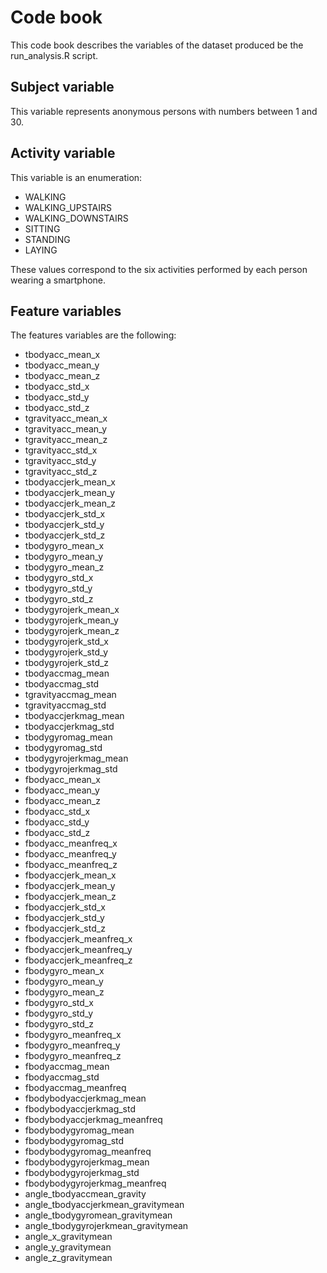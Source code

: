 # Code book

This code book describes the variables of the dataset produced be the run_analysis.R script.

## Subject variable

This variable represents anonymous persons with numbers between 1 and 30.

## Activity variable

This variable is an enumeration:

* WALKING
* WALKING_UPSTAIRS
* WALKING_DOWNSTAIRS
* SITTING
* STANDING
* LAYING

These values correspond to the six activities performed by each person wearing a smartphone.

## Feature variables

The features variables are the following:

* tbodyacc_mean_x
* tbodyacc_mean_y
* tbodyacc_mean_z
* tbodyacc_std_x
* tbodyacc_std_y
* tbodyacc_std_z
* tgravityacc_mean_x
* tgravityacc_mean_y
* tgravityacc_mean_z
* tgravityacc_std_x
* tgravityacc_std_y
* tgravityacc_std_z
* tbodyaccjerk_mean_x
* tbodyaccjerk_mean_y
* tbodyaccjerk_mean_z
* tbodyaccjerk_std_x
* tbodyaccjerk_std_y
* tbodyaccjerk_std_z
* tbodygyro_mean_x
* tbodygyro_mean_y
* tbodygyro_mean_z
* tbodygyro_std_x
* tbodygyro_std_y
* tbodygyro_std_z
* tbodygyrojerk_mean_x
* tbodygyrojerk_mean_y
* tbodygyrojerk_mean_z
* tbodygyrojerk_std_x
* tbodygyrojerk_std_y
* tbodygyrojerk_std_z
* tbodyaccmag_mean
* tbodyaccmag_std
* tgravityaccmag_mean
* tgravityaccmag_std
* tbodyaccjerkmag_mean
* tbodyaccjerkmag_std
* tbodygyromag_mean
* tbodygyromag_std
* tbodygyrojerkmag_mean
* tbodygyrojerkmag_std
* fbodyacc_mean_x
* fbodyacc_mean_y
* fbodyacc_mean_z
* fbodyacc_std_x
* fbodyacc_std_y
* fbodyacc_std_z
* fbodyacc_meanfreq_x
* fbodyacc_meanfreq_y
* fbodyacc_meanfreq_z
* fbodyaccjerk_mean_x
* fbodyaccjerk_mean_y
* fbodyaccjerk_mean_z
* fbodyaccjerk_std_x
* fbodyaccjerk_std_y
* fbodyaccjerk_std_z
* fbodyaccjerk_meanfreq_x
* fbodyaccjerk_meanfreq_y
* fbodyaccjerk_meanfreq_z
* fbodygyro_mean_x
* fbodygyro_mean_y
* fbodygyro_mean_z
* fbodygyro_std_x
* fbodygyro_std_y
* fbodygyro_std_z
* fbodygyro_meanfreq_x
* fbodygyro_meanfreq_y
* fbodygyro_meanfreq_z
* fbodyaccmag_mean
* fbodyaccmag_std
* fbodyaccmag_meanfreq
* fbodybodyaccjerkmag_mean
* fbodybodyaccjerkmag_std
* fbodybodyaccjerkmag_meanfreq
* fbodybodygyromag_mean
* fbodybodygyromag_std
* fbodybodygyromag_meanfreq
* fbodybodygyrojerkmag_mean
* fbodybodygyrojerkmag_std
* fbodybodygyrojerkmag_meanfreq
* angle_tbodyaccmean_gravity
* angle_tbodyaccjerkmean_gravitymean
* angle_tbodygyromean_gravitymean
* angle_tbodygyrojerkmean_gravitymean
* angle_x_gravitymean
* angle_y_gravitymean
* angle_z_gravitymean

